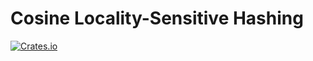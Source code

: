 # Cosine Locality-Sensitive Hashing 
[![Crates.io](https://img.shields.io/crates/v/cosine-lsh.svg)](https://crates.io/crates/cosine-lsh)

